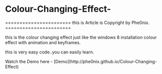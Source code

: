 <h1>Colour-Changing-Effect-</h1>
=======================
this is Article is Copyright by Phe0nix.
=======================

this is the colour changing effect just like the windows 8 installation colour effect with animation and keyframes.<br/>
<p>this is very easy code..you can easily learn.</p>
Watch the Demo here - [Demo](http://phe0nix.github.io/Colour-Changing-Effect)
